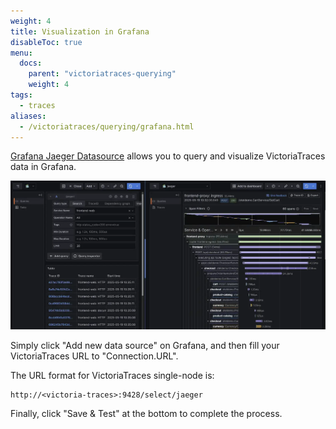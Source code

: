 ```yaml
---
weight: 4
title: Visualization in Grafana
disableToc: true
menu:
  docs:
    parent: "victoriatraces-querying"
    weight: 4
tags:
  - traces
aliases:
  - /victoriatraces/querying/grafana.html
---
```


[Grafana Jaeger Datasource](https://grafana.com/docs/grafana/latest/datasources/jaeger/) allows you to query and visualize VictoriaTraces data in Grafana.

![Visualization with Grafana](grafana-jaeger.webp)

Simply click "Add new data source" on Grafana, and then fill your VictoriaTraces URL to "Connection.URL". 

The URL format for VictoriaTraces single-node is:
```
http://<victoria-traces>:9428/select/jaeger
```

Finally, click "Save & Test" at the bottom to complete the process.
